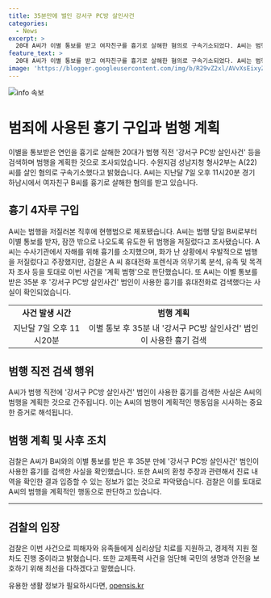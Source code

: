 ```yaml
---
title: 35분만에 벌인 강서구 PC방 살인사건
categories:
  - News
excerpt: >
  20대 A씨가 이별 통보를 받고 여자친구를 흉기로 살해한 혐의로 구속기소되었다. A씨는 범행 직전 강서구 PC방 살인사건 등을 검색하며 범행을 계획한 것으로 조사됐으며, 결별을 통보받은 후 35분 내에 흉기를 검색했다. A씨는 환청이 들려 우발적으로 범행을 저질렀다 주장했지만 해당 내역은 입증되지 않았다. 검찰은 피해자와 가족 지원과 교제폭력 사건을 철저히 엄단하겠다고 밝혔다.
feature_text: >
  20대 A씨가 이별 통보를 받고 여자친구를 흉기로 살해한 혐의로 구속기소되었다. A씨는 범행 직전 강서구 PC방 살인사건 등을 검색하며 범행을 계획한 것으로 조사됐으며, 결별을 통보받은 후 35분 내에 흉기를 검색했다. A씨는 환청이 들려 우발적으로 범행을 저질렀다 주장했지만 해당 내역은 입증되지 않았다. 검찰은 피해자와 가족 지원과 교제폭력 사건을 철저히 엄단하겠다고 밝혔다.
image: 'https://blogger.googleusercontent.com/img/b/R29vZ2xl/AVvXsEixyZcFfHzMRdzZMjFBmAUKJYCLCGyLL1o632UiGVXcaFdKo_bkvkuCioo0uUKlGfBVcT3P84aROyZIXSBEx3Aw5nCQ3pTgDom1WDC4m8eifvWiAmWEEVb4x6G_l8C0QH225ldMjyaFvpxGEBGNO37VmDTDMHGhJPq73UglMfDca1-0aw/s1600/blogspot.png'
---
```


<p><img src="https://blogger.googleusercontent.com/img/b/R29vZ2xl/AVvXsEixyZcFfHzMRdzZMjFBmAUKJYCLCGyLL1o632UiGVXcaFdKo_bkvkuCioo0uUKlGfBVcT3P84aROyZIXSBEx3Aw5nCQ3pTgDom1WDC4m8eifvWiAmWEEVb4x6G_l8C0QH225ldMjyaFvpxGEBGNO37VmDTDMHGhJPq73UglMfDca1-0aw/s1600/blogspot.png" alt="info 속보" /></p>

<h1>범죄에 사용된 흉기 구입과 범행 계획</h1>

<p data-ke-size="size16">이별을 통보받은 연인을 흉기로 살해한 20대가 범행 직전 '강서구 PC방 살인사건' 등을 검색하며 범행을 계획한 것으로 조사되었습니다. 수원지검 성남지청 형사2부는 A(22)씨를 살인 혐의로 구속기소했다고 밝혔습니다. A씨는 지난달 7일 오후 11시20분 경기 하남시에서 여자친구 B씨를 흉기로 살해한 혐의를 받고 있습니다.</p>

<h2 data-ke-size="size26">흉기 4자루 구입</h2>

<p data-ke-size="size16">A씨는 범행을 저질러본 직후에 현행범으로 체포됐습니다. A씨는 범행 당일 B씨로부터 이별 통보를 받자, 잠깐 밖으로 나오도록 유도한 뒤 범행을 저질렀다고 조사됐습니다. A씨는 수사기관에서 자해를 위해 흉기를 소지했으며, 화가 난 상황에서 우발적으로 범행을 저질렀다고 주장했지만, 검찰은 A 씨 휴대전화 포렌식과 의무기록 분석, 유족 및 목격자 조사 등을 토대로 이번 사건을 '계획 범행'으로 판단했습니다. 또 A씨는 이별 통보를 받은 35분 후 '강서구 PC방 살인사건' 범인이 사용한 흉기를 휴대전화로 검색했다는 사실이 확인되었습니다.</p>

<table>
  <tr>
    <td style="text-align: center; height: 17px;"><b>사건 발생 시간</b></td>
    <td style="text-align: center; height: 17px;"><b>범행 계획</b></td>
  </tr>
  <tr>
    <td style="text-align: center; height: 17px;">지난달 7일 오후 11시20분</td>
    <td style="text-align: center; height: 17px;">이별 통보 후 35분 내 '강서구 PC방 살인사건' 범인이 사용한 흉기 검색</td>
  </tr>
</table>

<h2 data-ke-size="size26">범행 직전 검색 행위</h2>

<p data-ke-size="size16">A씨가 범행 직전에 '강서구 PC방 살인사건' 범인이 사용한 흉기를 검색한 사실은 A씨의 범행을 계획한 것으로 간주됩니다. 이는 A씨의 범행이 계획적인 행동임을 시사하는 중요한 증거로 해석됩니다.</p>

<h2 data-ke-size="size26">범행 계획 및 사후 조치</h2>

<p data-ke-size="size16">검찰은 A씨가 B씨와의 이별 통보를 받은 후 35분 만에 '강서구 PC방 살인사건' 범인이 사용한 흉기를 검색한 사실을 확인했습니다. 또한 A씨의 환청 주장과 관련해서 진료 내역을 확인한 결과 입증할 수 있는 정보가 없는 것으로 파악됐습니다. 검찰은 이를 토대로 A씨의 범행을 계획적인 행동으로 판단하고 있습니다.</p>

<hr>

<h2 data-ke-size="size26">검찰의 입장</h2>

<p data-ke-size="size16">검찰은 이번 사건으로 피해자와 유족들에게 심리상담 치료를 지원하고, 경제적 지원 절차도 진행 중이라고 밝혔습니다. 또한 교제폭력 사건을 엄단해 국민의 생명과 안전을 보호하기 위해 최선을 다하겠다고 말했습니다.</p>
유용한 생활 정보가 필요하시다면, <a href="https://opensis.kr" rel="dofollow">opensis.kr</a>


